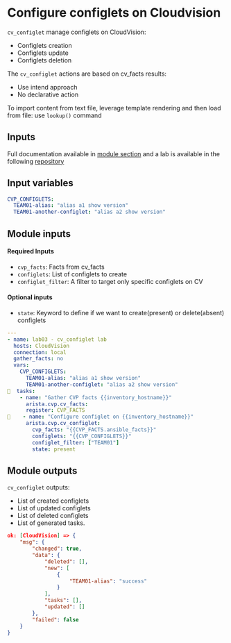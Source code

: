 # Configure configlets on Cloudvision

`cv_configlet` manage configlets on CloudVision:

- Configlets creation
- Configlets update
- Configlets deletion

The `cv_configlet` actions are based on cv_facts results:

- Use intend approach
- No declarative action

To import content from text file, leverage template rendering and then load from file: use `lookup()` command

## Inputs

Full documentation available in [module section](../modules/cv_configlet.rst.md) and a lab is available in the following [repository](https://github.com/arista-netdevops-community/ansible-cvp-avd-toi)

## Input variables

```yaml
CVP_CONFIGLETS:
  TEAM01-alias: "alias a1 show version"
  TEAM01-another-configlet: "alias a2 show version"
```

## Module inputs

#### Required Inputs

- `cvp_facts`: Facts from cv_facts
- `configlets`: List of configlets to create
- `configlet_filter`: A filter to target only specific configlets on CV

#### Optional inputs

- `state`: Keyword to define if we want to create(present) or delete(absent) configlets


```yaml
---
- name: lab03 - cv_configlet lab
  hosts: CloudVision
  connection: local
  gather_facts: no
  vars:
    CVP_CONFIGLETS:
      TEAM01-alias: "alias a1 show version"
      TEAM01-another-configlet: "alias a2 show version"
  tasks:
    - name: "Gather CVP facts {{inventory_hostname}}"
      arista.cvp.cv_facts:
      register: CVP_FACTS
    - name: "Configure configlet on {{inventory_hostname}}"
      arista.cvp.cv_configlet:
        cvp_facts: "{{CVP_FACTS.ansible_facts}}"
        configlets: "{{CVP_CONFIGLETS}}"
        configlet_filter: ["TEAM01"]
        state: present
```

## Module outputs

`cv_configlet` outputs:

- List of created configlets
- List of updated configlets
- List of deleted configlets
- List of generated tasks.

```json
ok: [CloudVision] => {
    "msg": {
        "changed": true,
        "data": {
            "deleted": [],
            "new": [
                {
                    "TEAM01-alias": "success"
                }
            ],
            "tasks": [],
            "updated": []
        },
        "failed": false
    }
}
```
